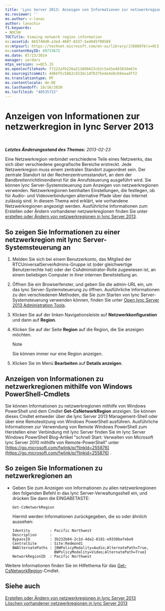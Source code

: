 ```yaml
---
title: 'Lync Server 2013: Anzeigen von Informationen zur netzwerkregion'
ms.reviewer: ''
ms.author: v-lanac
author: lanachin
f1.keywords:
- NOCSH
TOCTitle: Viewing network region information
ms:assetid: 665740d0-a3ed-460f-8337-5ed945f90589
ms:mtpsurl: https://technet.microsoft.com/en-us/library/JJ688076(v=OCS.15)
ms:contentKeyID: 49733672
ms.date: 07/23/2014
manager: serdars
mtps_version: v=OCS.15
ms.openlocfilehash: f7222afb226a211609423cb3c5ad1e40383de67e
ms.sourcegitcommit: 4d6bf5c58b2c553dc1df8375ede4a9cb9eaadff2
ms.translationtype: MT
ms.contentlocale: de-DE
ms.lasthandoff: 10/16/2020
ms.locfileid: "48535722"
---
```

# <a name="viewing-network-region-information-in-lync-server-2013"></a>Anzeigen von Informationen zur netzwerkregion in lync Server 2013

<div data-xmlns="http://www.w3.org/1999/xhtml">

<div class="topic" data-xmlns="http://www.w3.org/1999/xhtml" data-msxsl="urn:schemas-microsoft-com:xslt" data-cs="https://msdn.microsoft.com/">

<div data-asp="https://msdn2.microsoft.com/asp">



</div>

<div id="mainSection">

<div id="mainBody">

<span> </span>

_**Letztes Änderungsstand des Themas:** 2013-02-23_

Eine Netzwerkregion verbindet verschiedene Teile eines Netzwerks, das sich über verschiedene geografische Bereiche erstreckt. Jede Netzwerkregion muss einem zentralen Standort zugeordnet sein. Der zentrale Standort ist der Rechenzentrumsstandort, an dem der Bandbreitenrichtliniendienst für die Anrufsteuerung ausgeführt wird. Sie können lync Server-Systemsteuerung zum Anzeigen von netzwerkregionen verwenden. Netzwerkregionen beinhalten Einstellungen, die festlegen, ob für Audio- und Videoverbindungen alternative Pfade über das Internet zulässig sind. In diesem Thema wird erklärt, wie vorhandene Netzwerkregionen angezeigt werden. Ausführliche Informationen zum Erstellen oder Ändern vorhandener netzwerkregionen finden Sie unter [erstellen oder Ändern von netzwerkregionen in lync Server 2013](lync-server-2013-creating-or-modifying-network-regions.md).

<div>

## <a name="to-view-information-about-a-network-region-with-lync-server-control-panel"></a>So zeigen Sie Informationen zu einer netzwerkregion mit lync Server-Systemsteuerung an

1.  Melden Sie sich bei einem Benutzerkonto, das Mitglied der RTCUniversalServerAdmins-Gruppe ist (oder gleichwertige Benutzerrechte hat) oder der CsAdministrator-Rolle zugewiesen ist, an einem beliebigen Computer in ihrer internen Bereitstellung an.

2.  Öffnen Sie ein Browserfenster, und geben Sie die admin-URL ein, um das lync Server-Systemsteuerung zu öffnen. Ausführliche Informationen zu den verschiedenen Methoden, die Sie zum Starten von lync Server-Systemsteuerung verwenden können, finden Sie unter [Open lync Server 2013 Administration Tools](lync-server-2013-open-lync-server-administrative-tools.md).

3.  Klicken Sie auf der linken Navigationsleiste auf **Netzwerkkonfiguration** und dann auf **Region**.

4.  Klicken Sie auf der Seite **Region** auf die Region, die Sie anzeigen möchten.
    
    <div>
    

    > [!NOTE]  
    > Sie können immer nur eine Region anzeigen.

    
    </div>

5.  Klicken Sie im Menü **Bearbeiten** auf **Details anzeigen**.

</div>

<div>

## <a name="viewing-network-region-information-by-using-windows-powershell-cmdlets"></a>Anzeigen von Informationen zu netzwerkregionen mithilfe von Windows PowerShell-Cmdlets

Sie können Informationen zu netzwerkregionen mithilfe von Windows PowerShell und dem Cmdlet **Get-CsNetworkRegion** anzeigen. Sie können dieses Cmdlet entweder über die lync Server 2013 Management-Shell oder über eine Remotesitzung von Windows PowerShell ausführen. Ausführliche Informationen zur Verwendung von Remote Windows PowerShell zum Herstellen einer Verbindung mit lync Server finden Sie im lync Server Windows PowerShell Blog-Artikel "schnell Start: Verwalten von Microsoft lync Server 2010 mithilfe von Remote-PowerShell" unter [https://go.microsoft.com/fwlink/p/?linkId=255876](https://go.microsoft.com/fwlink/p/?linkid=255876) .

<div>

## <a name="to-view-network-region-information"></a>So zeigen Sie Informationen zu netzwerkregionen an

  - Geben Sie zum Anzeigen von Informationen zu allen netzwerkregionen den folgenden Befehl in das lync Server-Verwaltungsshell ein, und drücken Sie dann die EINGABETASTE:
    
        Get-CsNetworkRegion
    
    Hiermit werden Informationen zurückgegeben, die so oder ähnlich aussehen:
    
        Identity         : Pacific Northwest
        Description      :
        BypassID         : 3b232b84-2c1d-4da2-8181-e9330bafebe9
        CentralSite      : Site:Redmond1
        BWAlternatePaths : {BWPolicyModality=Audio;AlternatePath=True, 
                           BWPolicyModality=Video;AlternatePath=True}
        NetworkRegionID  : Pacific Northwest

</div>

Weitere Informationen finden Sie im Hilfethema für das [Get-CsNetworkRegion](https://docs.microsoft.com/powershell/module/skype/Get-CsNetworkRegionLink)-Cmdlet.

</div>

<div>

## <a name="see-also"></a>Siehe auch


[Erstellen oder Ändern von netzwerkregionen in lync Server 2013](lync-server-2013-creating-or-modifying-network-regions.md)  
[Löschen vorhandener netzwerkregionen in lync Server 2013](lync-server-2013-deleting-existing-network-regions.md)  
  

</div>

</div>

<span> </span>

</div>

</div>

</div>

